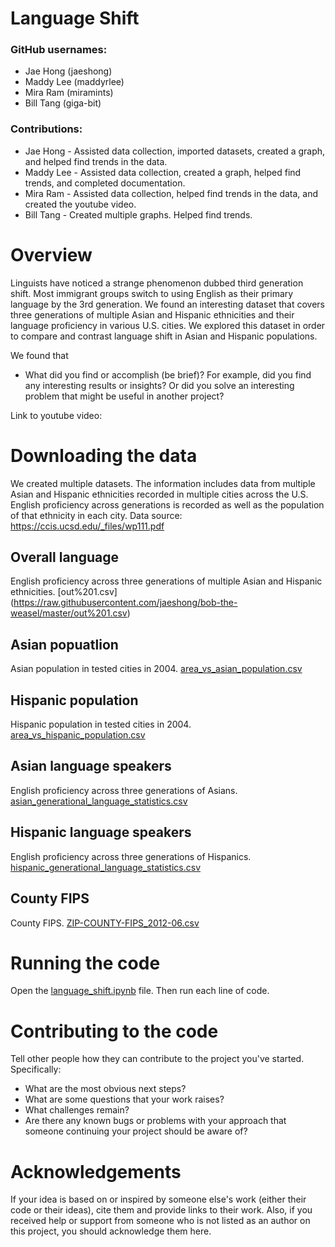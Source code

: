 # Language Shift

### GitHub usernames:
- Jae Hong (jaeshong)
- Maddy Lee (maddyrlee)
- Mira Ram (miramints)
- Bill Tang (giga-bit)

### Contributions:
- Jae Hong - Assisted data collection, imported datasets, created a graph, and helped find trends in the data.
- Maddy Lee - Assisted data collection, created a graph, helped find trends, and completed documentation.
- Mira Ram - Assisted data collection, helped find trends in the data, and created the youtube video.
- Bill Tang - Created multiple graphs. Helped find trends.

# Overview

Linguists have noticed a strange phenomenon dubbed third generation shift. Most immigrant groups switch to using English as their primary language by the 3rd generation. We found an interesting dataset that covers three generations of multiple Asian and Hispanic ethnicities and their language proficiency in various U.S. cities. We explored this dataset in order to compare and contrast language shift in Asian and Hispanic populations.

We found that 
- What did you find or accomplish (be brief)?  For example, did you find any interesting results or insights?  Or did you solve an interesting problem that might be useful in another project?

Link to youtube video:

# Downloading the data

We created multiple datasets. The information includes data from multiple Asian and Hispanic ethnicities recorded in multiple cities across the U.S. English proficiency across generations is recorded as well as the population of that ethnicity in each city. 
Data source: https://ccis.ucsd.edu/_files/wp111.pdf

## Overall language
English proficiency across three generations of multiple Asian and Hispanic ethnicities. [out%201.csv] (https://raw.githubusercontent.com/jaeshong/bob-the-weasel/master/out%201.csv)
## Asian popuatlion
Asian population in tested cities in 2004. [area_vs_asian_population.csv](https://raw.githubusercontent.com/jaeshong/bob-the-weasel/master/area_vs_asian_population.csv)
## Hispanic population
Hispanic population in tested cities in 2004. [area_vs_hispanic_population.csv](https://raw.githubusercontent.com/jaeshong/bob-the-weasel/master/area_vs_hispanic_population.csv)
## Asian language speakers
English proficiency across three generations of Asians. [asian_generational_language_statistics.csv](https://raw.githubusercontent.com/jaeshong/bob-the-weasel/master/asian_generational_language_statistics.csv)
## Hispanic language speakers
English proficiency across three generations of Hispanics. [hispanic_generational_language_statistics.csv]( https://raw.githubusercontent.com/jaeshong/bob-the-weasel/master/hispanic_generational_language_statistics.csv)
## County FIPS
County FIPS. [ZIP-COUNTY-FIPS_2012-06.csv](https://raw.githubusercontent.com/jaeshong/bob-the-weasel/master/ZIP-COUNTY-FIPS_2012-06.csv)

# Running the code

Open the [language_shift.ipynb]() file. Then run each line of code. 

# Contributing to the code

Tell other people how they can contribute to the project you've started.  Specifically:
- What are the most obvious next steps?
- What are some questions that your work raises?
- What challenges remain?
- Are there any known bugs or problems with your approach that someone continuing your project should be aware of?

# Acknowledgements

If your idea is based on or inspired by someone else's work (either their code or their ideas), cite them and provide links to their work.  Also, if you received help or support from someone who is not listed as an author on this project, you should acknowledge them here.
